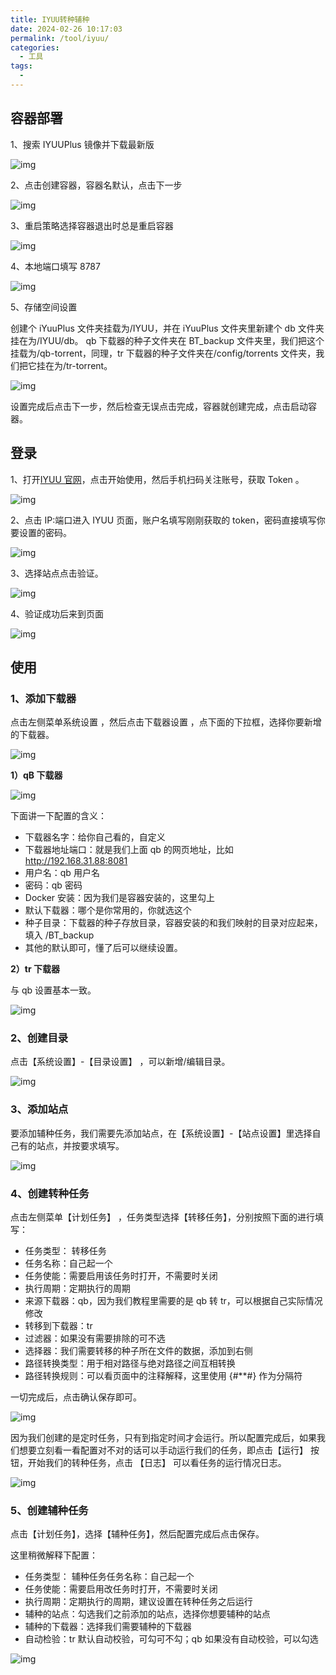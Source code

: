 ```yaml
---
title: IYUU转种辅种
date: 2024-02-26 10:17:03
permalink: /tool/iyuu/
categories:
  - 工具
tags:
  -
---
```


## 容器部署

1、搜索 IYUUPlus 镜像并下载最新版

![img](./img/0601.png)

2、点击创建容器，容器名默认，点击下一步

![img](./img/0602.png)

3、重启策略选择容器退出时总是重启容器

![img](./img/0603.png)

4、本地端口填写 8787

![img](./img/0604.png)

5、存储空间设置

创建个 iYuuPlus 文件夹挂载为/IYUU，并在 iYuuPlus 文件夹里新建个 db 文件夹挂在为/IYUU/db。
qb 下载器的种子文件夹在 BT_backup 文件夹里，我们把这个挂载为/qb-torrent，同理，tr 下载器的种子文件夹在/config/torrents 文件夹，我们把它挂在为/tr-torrent。

![img](./img/0605.png)

设置完成后点击下一步，然后检查无误点击完成，容器就创建完成，点击启动容器。

## 登录

1、打开[IYUU 官网](https://iyuu.cn/)，点击开始使用，然后手机扫码关注账号，获取 Token 。

![img](./img/0606.png)

2、点击 IP:端口进入 IYUU 页面，账户名填写刚刚获取的 token，密码直接填写你要设置的密码。

![img](./img/0607.png)

3、选择站点点击验证。

![img](./img/0608.png)

4、验证成功后来到页面

![img](./img/0609.png)

## 使用

### 1、添加下载器

点击左侧菜单系统设置 ，然后点击下载器设置 ，点下面的下拉框，选择你要新增的下载器。

![img](./img/0610.png)

**1）qB 下载器**

![img](./img/0611.png)

下面讲一下配置的含义：

- 下载器名字：给你自己看的，自定义
- 下载器地址端口：就是我们上面 qb 的网页地址，比如 http://192.168.31.88:8081
- 用户名：qb 用户名
- 密码：qb 密码
- Docker 安装：因为我们是容器安装的，这里勾上
- 默认下载器：哪个是你常用的，你就选这个
- 种子目录：下载器的种子存放目录，容器安装的和我们映射的目录对应起来，填入 /BT_backup
- 其他的默认即可，懂了后可以继续设置。

**2）tr 下载器**

与 qb 设置基本一致。

![img](./img/0612.png)

### 2、创建目录

点击【系统设置】-【目录设置】 ，可以新增/编辑目录。

![img](./img/0613.png)

### 3、添加站点

要添加辅种任务，我们需要先添加站点，在【系统设置】-【站点设置】里选择自己有的站点，并按要求填写。

![img](./img/0614.png)

### 4、创建转种任务

点击左侧菜单【计划任务】 ，任务类型选择【转移任务】，分别按照下面的进行填写：

- 任务类型： 转移任务
- 任务名称：自己起一个
- 任务使能：需要启用该任务时打开，不需要时关闭
- 执行周期：定期执行的周期
- 来源下载器：qb，因为我们教程里需要的是 qb 转 tr，可以根据自己实际情况修改
- 转移到下载器：tr
- 过滤器：如果没有需要排除的可不选
- 选择器：我们需要转移的种子所在文件的数据，添加到右侧
- 路径转换类型：用于相对路径与绝对路径之间互相转换
- 路径转换规则：可以看页面中的注释解释，这里使用 {#\*\*#} 作为分隔符

一切完成后，点击确认保存即可。

![img](./img/0615.png)

因为我们创建的是定时任务，只有到指定时间才会运行。所以配置完成后，如果我们想要立刻看一看配置对不对的话可以手动运行我们的任务，即点击【运行】 按钮，开始我们的转种任务，点击 【日志】 可以看任务的运行情况日志。

![img](./img/0616.png)

### 5、创建辅种任务

点击【计划任务】，选择【辅种任务】，然后配置完成后点击保存。

这里稍微解释下配置：

- 任务类型： 辅种任务任务名称：自己起一个
- 任务使能：需要启用改任务时打开，不需要时关闭
- 执行周期：定期执行的周期，建议设置在转种任务之后运行
- 辅种的站点：勾选我们之前添加的站点，选择你想要辅种的站点
- 辅种的下载器：选择我们需要辅种的下载器
- 自动检验：tr 默认自动校验，可勾可不勾；qb 如果没有自动校验，可以勾选

![img](./img/0617.png)
